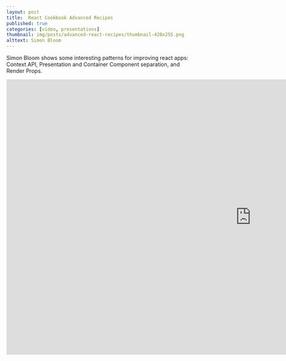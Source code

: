 ```yaml
---
layout: post
title:  React Cookbook Advanced Recipes
published: true
categories: [video, presentations]
thumbnail: img/posts/advanced-react-recipes/thumbnail-420x255.png
alttext: Simon Bloom
--- 
```


Simon Bloom shows some interesting patterns for improving react apps: Context API, Presentation and Container Component separation, and Render Props. 

<iframe width="1280" height="720" src="https://www.youtube.com/embed/lG6Z0FQj_SI" frameborder="0" allow="accelerometer; autoplay; encrypted-media; gyroscope; picture-in-picture" allowfullscreen></iframe>